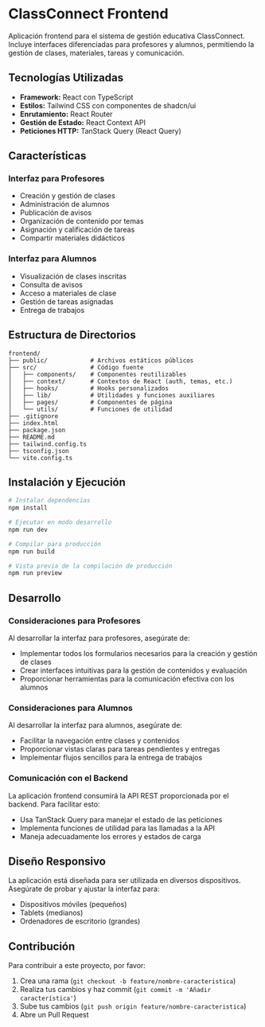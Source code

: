 
# ClassConnect Frontend

Aplicación frontend para el sistema de gestión educativa ClassConnect. Incluye interfaces diferenciadas para profesores y alumnos, permitiendo la gestión de clases, materiales, tareas y comunicación.

## Tecnologías Utilizadas

- **Framework:** React con TypeScript
- **Estilos:** Tailwind CSS con componentes de shadcn/ui
- **Enrutamiento:** React Router
- **Gestión de Estado:** React Context API
- **Peticiones HTTP:** TanStack Query (React Query)

## Características

### Interfaz para Profesores
- Creación y gestión de clases
- Administración de alumnos
- Publicación de avisos
- Organización de contenido por temas
- Asignación y calificación de tareas
- Compartir materiales didácticos

### Interfaz para Alumnos
- Visualización de clases inscritas
- Consulta de avisos
- Acceso a materiales de clase
- Gestión de tareas asignadas
- Entrega de trabajos

## Estructura de Directorios

```
frontend/
├── public/            # Archivos estáticos públicos
├── src/               # Código fuente
│   ├── components/    # Componentes reutilizables
│   ├── context/       # Contextos de React (auth, temas, etc.)
│   ├── hooks/         # Hooks personalizados
│   ├── lib/           # Utilidades y funciones auxiliares
│   ├── pages/         # Componentes de página
│   └── utils/         # Funciones de utilidad
├── .gitignore
├── index.html
├── package.json
├── README.md
├── tailwind.config.ts
├── tsconfig.json
└── vite.config.ts
```

## Instalación y Ejecución

```bash
# Instalar dependencias
npm install

# Ejecutar en modo desarrollo
npm run dev

# Compilar para producción
npm run build

# Vista previa de la compilación de producción
npm run preview
```

## Desarrollo

### Consideraciones para Profesores
Al desarrollar la interfaz para profesores, asegúrate de:
- Implementar todos los formularios necesarios para la creación y gestión de clases
- Crear interfaces intuitivas para la gestión de contenidos y evaluación
- Proporcionar herramientas para la comunicación efectiva con los alumnos

### Consideraciones para Alumnos
Al desarrollar la interfaz para alumnos, asegúrate de:
- Facilitar la navegación entre clases y contenidos
- Proporcionar vistas claras para tareas pendientes y entregas
- Implementar flujos sencillos para la entrega de trabajos

### Comunicación con el Backend
La aplicación frontend consumirá la API REST proporcionada por el backend. Para facilitar esto:
- Usa TanStack Query para manejar el estado de las peticiones
- Implementa funciones de utilidad para las llamadas a la API
- Maneja adecuadamente los errores y estados de carga

## Diseño Responsivo
La aplicación está diseñada para ser utilizada en diversos dispositivos. Asegúrate de probar y ajustar la interfaz para:
- Dispositivos móviles (pequeños)
- Tablets (medianos)
- Ordenadores de escritorio (grandes)

## Contribución
Para contribuir a este proyecto, por favor:
1. Crea una rama (`git checkout -b feature/nombre-caracteristica`)
2. Realiza tus cambios y haz commit (`git commit -m 'Añadir característica'`)
3. Sube tus cambios (`git push origin feature/nombre-caracteristica`)
4. Abre un Pull Request
